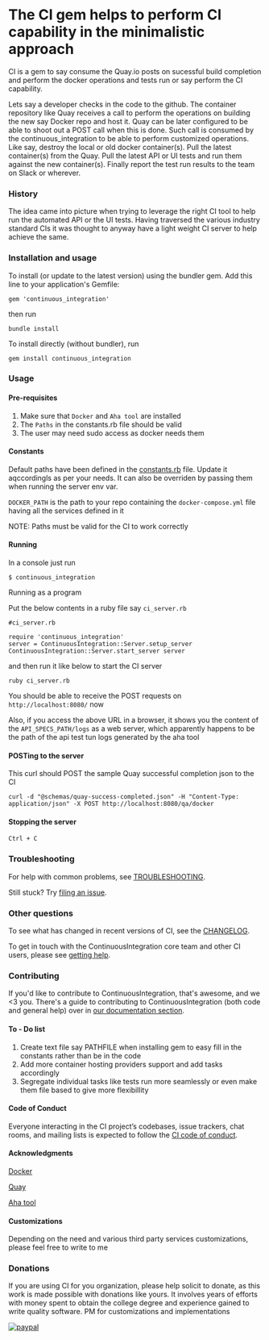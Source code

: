 # The CI gem helps to perform CI capability in the minimalistic approach 

CI is a gem to say consume the Quay.io posts on sucessful build completion and perform the docker operations and tests run or say perform the CI capability.

Lets say a developer checks in the code to the github. The container repository like Quay receives a call to perform the operations on building the new say Docker repo and host it. Quay can be later configured to be able to shoot out a POST call when this is done. Such call is consumed by the continuous_integration to be able to perform customized operations. Like say, destroy the local or old docker container(s). Pull the latest container(s) from the Quay. Pull the latest API or UI tests and run them against the new container(s). Finally report the test run results to the team on Slack or wherever.


### History

The idea came into picture when trying to leverage the right CI tool to help run the automated API or the UI tests. Having traversed the various industry standard CIs it was thought to anyway have a light weight CI server to help achieve the same.

### Installation and usage

To install (or update to the latest version) using the bundler gem. Add this line to your application's Gemfile:

```
gem 'continuous_integration'
```

then run

```
bundle install
```

To install directly (without bundler), run

```
gem install continuous_integration
```

### Usage

#### Pre-requisites
1. Make sure that `Docker` and `Aha tool` are installed
2. The `Paths` in the constants.rb file should be valid
3. The user may need sudo access as docker needs them

#### Constants
Default paths have been defined in the [constants.rb](lib/continuous_integration/constants.rb) file. Update it aqccordingls as per your needs. It can also be overriden by passing them when running the server env var.

`DOCKER_PATH` is the path to your repo containing the `docker-compose.yml` file having all the services defined in it


NOTE: Paths must be valid for the CI to work correctly

#### Running
In a console just run

```
$ continuous_integration
```

Running as a program

Put the below contents in a ruby file say `ci_server.rb`
```
#ci_server.rb

require 'continuous_integration'
server = ContinuousIntegration::Server.setup_server
ContinuousIntegration::Server.start_server server
```

and then run it like below to start the CI server
```
ruby ci_server.rb
```

You should be able to receive the POST requests on `http://localhost:8080/` now

Also, if you access the above URL in a browser, it shows you the content of the `API_SPECS_PATH/logs` as a web server, which apparently happens to be the path of the api test tun logs generated by the aha tool 

#### POSTing to the server
This curl should POST the sample Quay successful completion json to the CI

```
curl -d "@schemas/quay-success-completed.json" -H "Content-Type: application/json" -X POST http://localhost:8080/qa/docker
```


#### Stopping the server
```
Ctrl + C
```

### Troubleshooting

For help with common problems, see [TROUBLESHOOTING](doc/TROUBLESHOOTING.md).

Still stuck? Try [filing an issue](doc/contributing/ISSUES.md).

### Other questions

To see what has changed in recent versions of CI, see the [CHANGELOG](CHANGELOG.md).

To get in touch with the ContinuousIntegration core team and other CI users, please see [getting help](doc/contributing/GETTING_HELP.md).

### Contributing

If you'd like to contribute to ContinuousIntegration, that's awesome, and we <3 you. There's a guide to contributing to ContinuousIntegration (both code and general help) over in [our documentation section](doc/README.md).

#### To - Do list

1. Create text file say PATHFILE when installing gem to easy fill in the constants rather than be in the code
2. Add more container hosting providers support and add tasks accordingly
3. Segregate individual tasks like tests run more seamlessly or even make them file based to give more flexibillity

#### Code of Conduct

Everyone interacting in the CI project’s codebases, issue trackers, chat rooms, and mailing lists is expected to follow the [CI code of conduct](doc/CODE_OF_CONDUCT.md).

#### Acknowledgments
[Docker](https://www.docker.com/)

[Quay](https://quay.io/)

[Aha tool](https://github.com/theZiz/aha)


#### Customizations
Depending on the need and various third party services customizations, please feel free to write to me

### Donations

If you are using CI for you organization, please help solicit to donate, as this work is made possible with donations like yours. It involves years of efforts with money spent to obtain the college degree and experience gained to write quality software. PM for customizations and implementations 

[![paypal](https://www.paypalobjects.com/en_US/i/btn/btn_donateCC_LG.gif)](https://www.paypal.com/cgi-bin/webscr?cmd=_s-xclick&hosted_button_id=ZKRHDCLG22EJA)


